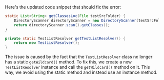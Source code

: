 Here's the updated code snippet that should fix the error:

```java
static List<String> getClassesLoc(File testSrcFolder) {
    DirectoryScanner directoryScanner = new DirectoryScanner(testSrcFolder, getTestListResolver().getWildcard());
    return directoryScanner.scan().getClasses();
}

private static TestListResolver getTestListResolver() {
    return new TestListResolver();
}
```

The issue is caused by the fact that the `TestListResolver` class no longer has a static `getWildcard()` method. To fix this, we create a new `TestListResolver` instance and call the `getWildcard()` method on it. This way, we avoid using the static method and instead use an instance method.